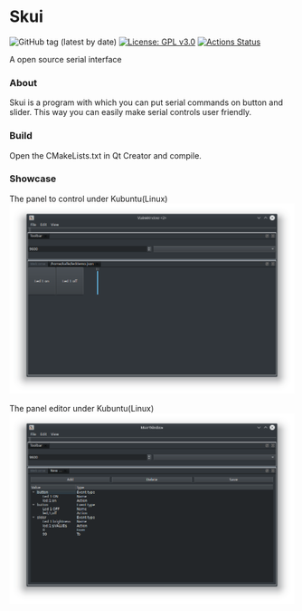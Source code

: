 # Skui

![GitHub tag (latest by date)](https://img.shields.io/github/v/tag/Kalbra/skui?color=blueviolet&label=Version)
[![License: GPL v3.0](https://img.shields.io/badge/License-GPL%20v3.0-blue.svg)](LICENSE)
[![Actions Status](https://github.com/Kalbra/skui/workflows/linux-builds/badge.svg)](https://github.com/Kalbra/skui/actions)

A open source serial interface


### About
Skui is a program with which you can put serial commands on button and slider.
This way you can easily make serial controls user friendly.

### Build
Open the CMakeLists.txt in Qt Creator and compile.


### Showcase

The panel to control under Kubuntu(Linux)
![Board under Kubuntu](docs/img/Board_Kubuntu.png)

The panel editor under Kubuntu(Linux)
![Editor under Kubuntu](docs/img/Editor_Kubuntu.png)
